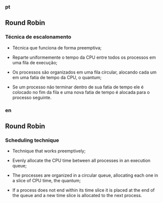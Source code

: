### pt
## Round Robin
### Técnica de escalonamento
 
 - Técnica que funciona de forma preemptiva;
 
 - Reparte uniformemente o tempo da CPU entre todos os processos em uma fila de execução;
 
 - Os processos são organizados em uma fila circular, alocando cada um em uma fatia de tempo da CPU, o quantum;
 
 - Se um processo não terminar dentro de sua fatia de tempo ele é colocado no fim da fila e uma nova fatia de tempo é alocada para o processo seguinte.

### en
## Round Robin
### Scheduling technique
 
 - Technique that works preemptively;
 
 - Evenly allocate the CPU time between all processes in an execution queue;
 
 - The processes are organized in a circular queue, allocating each one in a slice of CPU time, the quantum;
 
 - If a process does not end within its time slice it is placed at the end of the queue and a new time slice is allocated to the next process.
